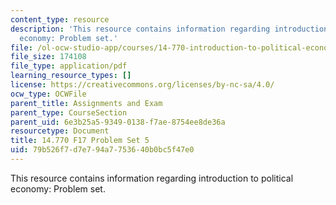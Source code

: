 ```yaml
---
content_type: resource
description: 'This resource contains information regarding introduction to political
  economy: Problem set.'
file: /ol-ocw-studio-app/courses/14-770-introduction-to-political-economy-fall-2017/79b526f7d7e794a7753640b0bc5f47e0_MIT14_770F17_pset5.pdf
file_size: 174108
file_type: application/pdf
learning_resource_types: []
license: https://creativecommons.org/licenses/by-nc-sa/4.0/
ocw_type: OCWFile
parent_title: Assignments and Exam
parent_type: CourseSection
parent_uid: 6e3b25a5-9349-0138-f7ae-8754ee8de36a
resourcetype: Document
title: 14.770 F17 Problem Set 5
uid: 79b526f7-d7e7-94a7-7536-40b0bc5f47e0
---
```

This resource contains information regarding introduction to political economy: Problem set.